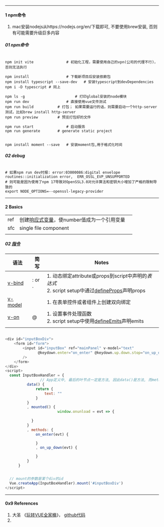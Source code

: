 



---

#### 1 npm命令

1. mac安装nodejs从https://nodejs.org/en/下载即可, 不要使用brew安装, 否则有可能需要升级巨多内容



##### 01 npm命令

```shell

npm init vite				# 初始化工程，需要使用自己的vpn(公司的代理不行)，否则无法执行

npm install					# 下载新项目后安装依赖包
npm install typescript --save-dev	# 安装typescript到devDependencies
npm i -D typescript	# 同上

npm ls -g						# 打印global安装的node模块
npm run dev					# 直接使用vue文件测试
npm run build 			# 打包； 如果需要运行的话，则需要启动一个http-server测试，比如brew install http-server
npm run preview			# 预览打包好的文件

npm run start				# 启动服务
npm run generate		# generate static project


npm install moment --save	# 安装moment包,用于格式化时间
```



##### 02 debug



```shell

# 如果npm run dev时报: error:03000086:digital envelope routines::initialization error,  ERR_OSSL_EVP_UNSUPPORTED
# 则可能是因为使用了npm 17导致对OpenSSL3.0对允许算法和密钥大小增加了严格的限制导致的
export NODE_OPTIONS=--openssl-legacy-provider

```





----

#### 2 Basics



|      |                                                              |      |
| ---- | ------------------------------------------------------------ | ---- |
| ref  | 创建[响应式变量](https://v3.cn.vuejs.org/guide/composition-api-introduction.html#%E5%B8%A6-ref-%E7%9A%84%E5%93%8D%E5%BA%94%E5%BC%8F%E5%8F%98%E9%87%8F)，使number值成为一个引用变量 |      |
| sfc  | single file component                                        |      |
|      |                                                              |      |



##### 02 [指令](https://v3.cn.vuejs.org/api/directives.html)

| 语法                                                         | 简写   | Notes                                                        |
| ------------------------------------------------------------ | ------ | ------------------------------------------------------------ |
| [v-bind](https://v3.cn.vuejs.org/api/directives.html#v-bind) | : or . | 1. 动态绑定attribute或props到script中声明的*表达式*<br />2. script setup中通过[defineProps](https://v3.cn.vuejs.org/api/sfc-script-setup.html#defineprops-%E5%92%8C-defineemits)声明props |
| [v-model](https://v3.cn.vuejs.org/api/directives.html#v-model) |        | 1. 在表单控件或者组件上创建双向绑定                          |
| [v-on](https://v3.cn.vuejs.org/guide/events.html)            | @      | 1. 设置事件处理函数<br />2. script setup中使用[defineEmits](https://v3.cn.vuejs.org/api/sfc-script-setup.html#defineprops-%E5%92%8C-defineemits)声明emits |
|                                                              |        |                                                              |





```js

<div id="inputBoxDiv">
    <form id="form">
        <input id="inputBox" ref="mainPanel" v-model="text"
               @keydown.enter="on_enter" @keydown.up.down.stop="on_up_down"
        />
    </form>
</div>
<script>
  const InputBoxHandler = {
    			// App定义中, 最后的叶节点一定是方法, 因此data()是方法, 而methods是hash
          data() {
              return {
                  text: ""
              }
          }
          , mounted() {
						window.onunload = evt => {
              
            }
          }
          , methods: {
              on_enter(evt) {

              }
              , on_up_down(evt) {

              }
          }
      }


  // mount的参数是某个div的id
  Vue.createApp(InputBoxHandler).mount('#inputBoxDiv')
</script>
```





----

#### 0x9 References

1. 大圣 《[玩转VUE全家桶](https://time.geekbang.org/column/intro/100094401?tab=catalog)》， [github代码](https://github.com/shengxinjing/geektime-vue-course)
2. 

